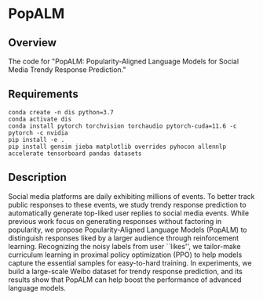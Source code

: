 # PopALM

## Overview

The code for "PopALM: Popularity-Aligned Language Models for Social Media Trendy Response Prediction."

## Requirements

``` 
conda create -n dis python=3.7 
conda activate dis
conda install pytorch torchvision torchaudio pytorch-cuda=11.6 -c pytorch -c nvidia
pip install -e .
pip install gensim jieba matplotlib overrides pyhocon allennlp accelerate tensorboard pandas datasets
```

## Description

Social media platforms are daily exhibiting millions of events. To better track public responses to these events, we study trendy response prediction to automatically generate top-liked user replies to social media events. While previous work focus on generating responses without factoring in popularity, we propose Popularity-Aligned Language Models (PopALM) to distinguish responses liked by a larger audience through reinforcement learning. Recognizing the noisy labels from user ``likes'', we tailor-make curriculum learning in proximal policy optimization (PPO) to help models capture the essential samples for easy-to-hard training. In experiments, we build a large-scale Weibo dataset for trendy response prediction, and its results show that PopALM can help boost the performance of advanced language models.

